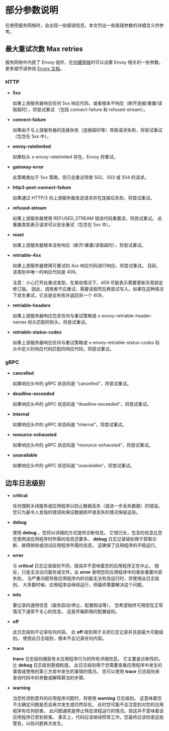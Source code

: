 # 部分参数说明

在使用服务网格时，会出现一些报错信息，本文列出一些报错参数的详细含义供参考。

## 最大重试次数 Max retries

服务网格中内嵌了 Envoy 组件，在[创建网格](index.md)时可以设置 Envoy 相关的一些参数。
更多细节请参阅 [Envoy 文档](https://www.envoyproxy.io/docs/envoy/latest/configuration/http/http_filters/router_filter#x-envoy-retry-on)。

### HTTP

- __5xx__

    如果上游服务器响应任何 5xx 响应代码，或者根本不响应（断开连接/重置/读取超时），将尝试重试
    （包括 connect-failure 和 refused-stream）。

- __connect-failure__

    如果由于与上游服务器的连接失败（连接超时等）导致请求失败，将尝试重试（包含在 5xx 中）。

- __envoy-ratelimited__

    如果标头 x-envoy-ratelimited 存在，Envoy 将重试。

- __gateway-error__

    此策略类似于 5xx 策略，但只会重试导致 502、503 或 504 的请求。

- __http3-post-connect-failure__

    如果通过 HTTP/3 向上游服务器发送请求并在连接后失败，将尝试重试。

- __refused-stream__

    如果上游服务器使用 REFUSED_STREAM 错误代码重置流，将尝试重试。
    此重置类型表示请求可以安全重试（包含在 5xx 中）。

- __reset__

    如果上游服务器根本没有响应（断开/重置/读取超时），将尝试重试。

- __retriable-4xx__

    如果上游服务器使用可重试的 4xx 响应代码进行响应，将尝试重试。
    目前，该类别中唯一的响应代码是 409。

    注意：小心打开此重试类型。在某些情况下，409 可能表示需要更新乐观锁定修订版。
    因此，调用者不应重试，需要读取然后再尝试写入。如果在这种情况下发生重试，它总是会失败并返回另一个 409。

- __retriable-headers__

    如果上游服务器响应包含任何与重试策略或 x-envoy-retriable-header-names 标头匹配的标头，将尝试重试。

- __retriable-status-codes__

    如果上游服务器响应任何与重试策略或 x-envoy-retriable-status-codes 标头中定义的响应代码匹配的响应代码，将尝试重试。

### gRPC

- __cancelled__

    如果响应头中的 gRPC 状态码是 “cancelled”，将尝试重试。

- __deadline-exceeded__

    如果响应头中的 gRPC 状态码是 “deadline-exceeded”，将尝试重试。

- __internal__

    如果响应头中的 gRPC 状态码是 “internal”，将尝试重试。

- __resource-exhausted__

    如果响应头中的 gRPC 状态码是 “resource-exhausted”，将尝试重试。

- __unavailable__

    如果响应头中的 gRPC 状态码是 “unavailable”，将尝试重试。

## 边车日志级别

- __critical__

    任何强制关闭服务或应用程序以防止数据丢失（或进一步丢失数据）的错误。
    您只为最令人发指的错误和保证数据损坏或丢失的情况保留这些。

- __debug__

    使用 __debug__ ，您将以详细的方式提供诊断信息。
    它很冗长，包含的信息比您在使用该应用程序时所需的信息还要多。
    __debug__ 日志记录级别用于获取诊断、故障排除或测试应用程序所需的信息。 这确保了应用程序的平稳运行。

- __error__

    与 __critical__ 日志记录级别不同，错误并不意味着您的应用程序正在中止。
    相反，只是无法访问服务或文件。此 __error__ 表明您的应用程序中的某些重要内容失败。
    当严重问题导致应用程序内的功能无法有效运行时，将使用此日志级别。
    大多数时候，应用程序会继续运行，但最终需要解决这个问题。

- __info__

    要记录的通用信息（服务启动/停止、配置假设等）。
    您希望始终可用但在正常情况下通常不关心的信息。
    这是开箱即用的配置级别。

- __off__

    此日志级别不记录任何内容。
    此 __off__ 级别用于关闭日志记录并且是最大可能级别。
    使用此日志级别，根本不会记录任何内容。

- __trace__

    __trace__ 日志级别捕获有关应用程序行为的所有详细信息。
    它主要是诊断性的，比 __debug__ 日志级别更细粒度。
    此日志级别用于您需要查看应用程序中发生的事情或使用的第三方库中发生的事情的情况。
    您可以使用 __trace__ 日志级别来查询代码中的参数或解释算法的步骤。

- __warning__

    当您检测到意外的应用程序问题时，将使用 __warning__ 日志级别。
    这意味着您不太确定问题是否会再次发生或仍然存在。 此时您可能不会注意到对您的应用程序有任何损害。
    此问题通常是停止特定进程运行的情况。但这并不意味着该应用程序已受到损害。
    事实上，代码应该继续照常工作。您最终应该检查这些警告，以防问题再次发生。
